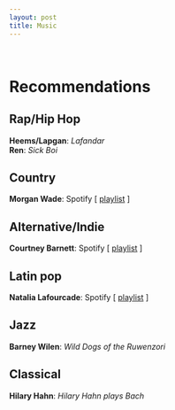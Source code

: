 ```yaml
---
layout: post
title: Music
---
```

<br>

# Recommendations

## Rap/Hip Hop
**Heems/Lapgan**: *Lafandar* <br>
**Ren**: *Sick Boi* <br>

## Country
**Morgan Wade**: Spotify \[ [playlist](https://open.spotify.com/playlist/35zBVJ0veKEnQkrjjPb92L?si=fb3526f969af4217) \] <br>

## Alternative/Indie
**Courtney Barnett**: Spotify \[ [playlist](https://open.spotify.com/playlist/0q3ljBMndxToa5p6pZ7sWY?si=90eb19868874496f) \] <br>

## Latin pop
**Natalia Lafourcade**: Spotify \[ [playlist](https://open.spotify.com/playlist/45eerYjFs35pW82ADG6sfZ?si=b159bff8c89d40ff) \] <br>

## Jazz
**Barney Wilen**: *Wild Dogs of the Ruwenzori* <br>

## Classical
**Hilary Hahn**: *Hilary Hahn plays Bach* <br>


